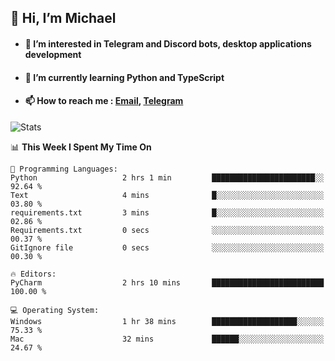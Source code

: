 ## 👋 Hi, I’m Michael
- #### 👀 I’m interested in Telegram and Discord bots, desktop applications development
- #### 🌱 I’m currently learning Python and TypeScript
- #### 📫 How to reach me : [Email](mailto:misha@kurapov.ru), [Telegram](https://t.me/mkurapov)

![Stats](https://github-readme-stats.vercel.app/api?username=krpff&show_icons=true&theme=github_dark&hide_border=true&hide=issues&count_private=true&layout=compact)


<!--START_SECTION:waka-->
📊 **This Week I Spent My Time On** 

```text
💬 Programming Languages: 
Python                   2 hrs 1 min         ███████████████████████░░   92.64 % 
Text                     4 mins              █░░░░░░░░░░░░░░░░░░░░░░░░   03.80 % 
requirements.txt         3 mins              █░░░░░░░░░░░░░░░░░░░░░░░░   02.86 % 
Requirements.txt         0 secs              ░░░░░░░░░░░░░░░░░░░░░░░░░   00.37 % 
GitIgnore file           0 secs              ░░░░░░░░░░░░░░░░░░░░░░░░░   00.30 % 

🔥 Editors: 
PyCharm                  2 hrs 10 mins       █████████████████████████   100.00 % 

💻 Operating System: 
Windows                  1 hr 38 mins        ███████████████████░░░░░░   75.33 % 
Mac                      32 mins             ██████░░░░░░░░░░░░░░░░░░░   24.67 % 
```


<!--END_SECTION:waka-->
